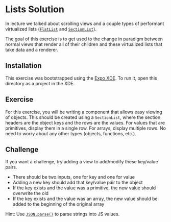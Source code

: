 # Lists Solution
In lecture we talked about scrolling views and a couple types of performant
virtualized lists ([`FlatList`](https://facebook.github.io/react-native/docs/flatlist.html)
and [`SectionList`](https://facebook.github.io/react-native/docs/sectionlist.html)).

The goal of this exercise is to get used to the change in paradigm between normal
views that render all of their children and these virtualized lists that take
data and a renderer.

## Installation
This exercise was bootstrapped using the [Expo XDE](https://docs.expo.io/versions/latest/introduction/xde-tour.html).
To run it, open this directory as a project in the XDE.

## Exercise
For this exercise, you will be writing a component that allows easy viewing of
objects. This should be created using a `SectionList`, where the section headers
are the object keys and the rows are the values. For values that are primitives,
display them in a single row. For arrays, display multiple rows. No need to worry
about any other types (objects, functions, etc.).

## Challenge
If you want a challenge, try adding a view to add/modify these key/value pairs.

  - There should be two inputs, one for key and one for value
  - Adding a new key should add that key/value pair to the object
  - If the key exists and the value was a primitive, the new value should overwrite the old
  - If the key exists and the value was an array, the new value should be added to the beginning of the original array

Hint: Use [`JSON.parse()`](https://developer.mozilla.org/en-US/docs/Web/JavaScript/Reference/Global_Objects/JSON/parse)
to parse strings into JS values.
